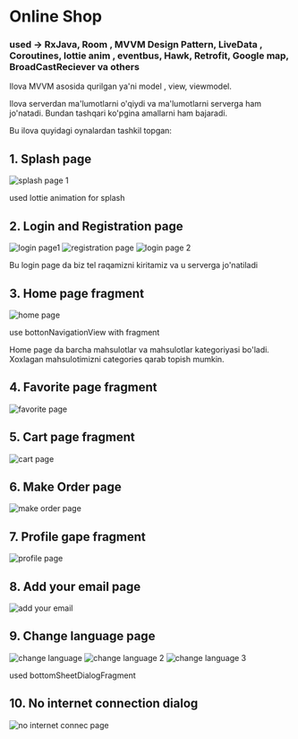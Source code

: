 # Online Shop

### used -> RxJava, Room , MVVM Design Pattern, LiveData , Coroutines, lottie anim , eventbus, Hawk, Retrofit, Google map, BroadCastReciever va others

 Ilova MVVM asosida qurilgan ya'ni model , view, viewmodel. 
 
 Ilova serverdan ma'lumotlarni o'qiydi va ma'lumotlarni serverga ham jo'natadi. Bundan tashqari ko'pgina amallarni ham bajaradi.    
 
 Bu ilova quyidagi oynalardan tashkil topgan:
  
## 1. Splash page
![splash page 1](https://user-images.githubusercontent.com/82223231/133730362-f2e8a573-85a6-4e97-9cae-92ad67a193b3.jpg)

used lottie animation for splash 

## 2. Login and Registration  page
![login page1](https://user-images.githubusercontent.com/82223231/133731142-c6f9f713-7930-483b-b5da-167a10c0bf25.jpg)
![registration page](https://user-images.githubusercontent.com/82223231/133731468-93980536-72aa-432e-a1f9-e68af7a0687b.jpg)
![login page 2](https://user-images.githubusercontent.com/82223231/133731706-5247bb3b-4c96-4daf-96ec-c28a7d45403a.jpg)

Bu login page da biz tel raqamizni kiritamiz va u serverga jo'natiladi


## 3. Home page fragment
![home page](https://user-images.githubusercontent.com/82223231/133732026-3d23bc9c-5d8b-47cb-94b9-c8960935dbb2.jpg)

use bottonNavigationView with fragment 

Home page da barcha mahsulotlar va mahsulotlar kategoriyasi bo'ladi. Xoxlagan mahsulotimizni categories qarab topish mumkin. 
## 4. Favorite page fragment
![favorite page](https://user-images.githubusercontent.com/82223231/133732416-0fecc249-bd6a-4512-b06b-48aa74585cad.jpg)

## 5. Cart page fragment
![cart page](https://user-images.githubusercontent.com/82223231/133732644-bbd69ec4-6ec8-4952-bbe7-64d015f687d9.jpg)

## 6. Make Order page
![make order page](https://user-images.githubusercontent.com/82223231/133732788-76c5cfd5-df1e-44bc-9f60-41520051e200.jpg)

## 7. Profile gape fragment
![profile page](https://user-images.githubusercontent.com/82223231/133732938-320c3e9a-71fa-4c05-ade0-6c4ce966d560.jpg)

## 8. Add your email page
![add your email](https://user-images.githubusercontent.com/82223231/133733060-de7f89c5-bb46-4e02-b042-1bdac736302e.jpg)

## 9. Change language page
![change language](https://user-images.githubusercontent.com/82223231/133733235-3a1d91c2-472a-40c7-89c9-e1663eeb6adc.jpg)
![change language 2](https://user-images.githubusercontent.com/82223231/133733600-92147328-8375-4f0c-811d-47bb1800674f.jpg)
![change language 3](https://user-images.githubusercontent.com/82223231/133733680-b81e839c-ffae-48b1-94fd-4423229edc09.jpg)

used bottomSheetDialogFragment

## 10. No internet connection dialog 
![no internet connec page](https://user-images.githubusercontent.com/82223231/133733939-326f5d9b-ea32-4e7e-bec1-36a546c947ee.jpg)





